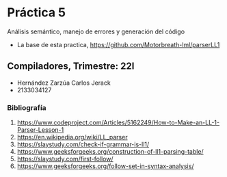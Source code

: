 # Práctica 5
Análisis semántico, manejo de errores y generación del código

* La base de esta practica, https://github.com/Motorbreath-lml/parserLL1

## Compiladores, Trimestre: 22I
- Hernández Zarzúa Carlos Jerack
- 2133034127

### Bibliografía
1.	https://www.codeproject.com/Articles/5162249/How-to-Make-an-LL-1-Parser-Lesson-1
2.	https://en.wikipedia.org/wiki/LL_parser
3.	https://slaystudy.com/check-if-grammar-is-ll1/
4.	https://www.geeksforgeeks.org/construction-of-ll1-parsing-table/
5.	https://slaystudy.com/first-follow/
6.	https://www.geeksforgeeks.org/follow-set-in-syntax-analysis/
